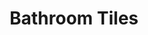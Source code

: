 ---
title: Bathroom Tiles
description: 
featured_image: milli.jpg
weight: 1

# list pages require at least one image to be displayed.
---